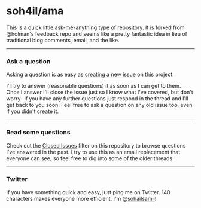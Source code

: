 # soh4il/ama

This is a quick little ask-[me](mailto:sohailmahmud@yahoo.com)-anything type of repository. It is forked from @holman's feedback repo and seems like a pretty fantastic idea in lieu of traditional blog comments, email, and the like.

---

### Ask a question

Asking a question is as easy as
[creating a new issue](https://github.com/soh4il/ama/issues/new) on this
project. 

I'll try to answer (reasonable questions) it as soon as I can get to them. Once I answer I'll close the
issue just so I know what I've covered, but don't worry- if you have any further
questions just respond in the thread and I'll get back to you soon. Feel free to
ask a question on any old issue too, even if you didn't create it.

---

### Read some questions

Check out the [Closed Issues](https://github.com/soh4il/ama/issues?q=is%3Aissue+is%3Aclosed)
filter on this repository to browse questions I've answered in the past. I try
to use this as an email replacement that everyone can see, so feel free to dig
into some of the older threads.

---

### Twitter

If you have something quick and easy, just ping me on Twitter. 140 characters
makes everyone more efficient. I'm [@sohailsamii](https://twitter.com/sohailsamii)!

